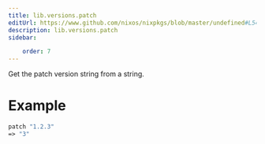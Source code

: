 ```yaml
---
title: lib.versions.patch
editUrl: https://www.github.com/nixos/nixpkgs/blob/master/undefined#L54C11
description: lib.versions.patch
sidebar:

    order: 7
---
```


Get the patch version string from a string.

# Example

```nix
patch "1.2.3"
=> "3"
```



